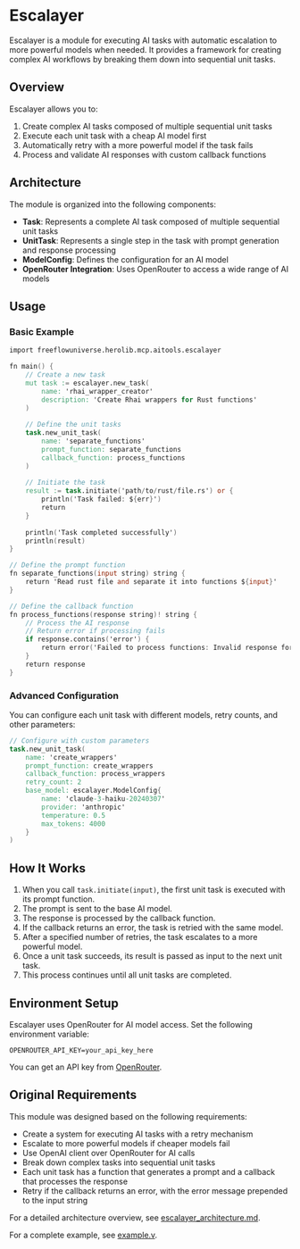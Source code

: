 # Escalayer

Escalayer is a module for executing AI tasks with automatic escalation to more powerful models when needed. It provides a framework for creating complex AI workflows by breaking them down into sequential unit tasks.

## Overview

Escalayer allows you to:

1. Create complex AI tasks composed of multiple sequential unit tasks
2. Execute each unit task with a cheap AI model first
3. Automatically retry with a more powerful model if the task fails
4. Process and validate AI responses with custom callback functions

## Architecture

The module is organized into the following components:

- **Task**: Represents a complete AI task composed of multiple sequential unit tasks
- **UnitTask**: Represents a single step in the task with prompt generation and response processing
- **ModelConfig**: Defines the configuration for an AI model
- **OpenRouter Integration**: Uses OpenRouter to access a wide range of AI models

## Usage

### Basic Example

```v
import freeflowuniverse.herolib.mcp.aitools.escalayer

fn main() {
    // Create a new task
    mut task := escalayer.new_task(
        name: 'rhai_wrapper_creator'
        description: 'Create Rhai wrappers for Rust functions'
    )
    
    // Define the unit tasks
    task.new_unit_task(
        name: 'separate_functions'
        prompt_function: separate_functions
        callback_function: process_functions
    )
    
    // Initiate the task
    result := task.initiate('path/to/rust/file.rs') or {
        println('Task failed: ${err}')
        return
    }
    
    println('Task completed successfully')
    println(result)
}

// Define the prompt function
fn separate_functions(input string) string {
    return 'Read rust file and separate it into functions ${input}'
}

// Define the callback function
fn process_functions(response string)! string {
    // Process the AI response
    // Return error if processing fails
    if response.contains('error') {
        return error('Failed to process functions: Invalid response format')
    }
    return response
}
```

### Advanced Configuration

You can configure each unit task with different models, retry counts, and other parameters:

```v
// Configure with custom parameters
task.new_unit_task(
    name: 'create_wrappers'
    prompt_function: create_wrappers
    callback_function: process_wrappers
    retry_count: 2
    base_model: escalayer.ModelConfig{
        name: 'claude-3-haiku-20240307'
        provider: 'anthropic'
        temperature: 0.5
        max_tokens: 4000
    }
)
```

## How It Works

1. When you call `task.initiate(input)`, the first unit task is executed with its prompt function.
2. The prompt is sent to the base AI model.
3. The response is processed by the callback function.
4. If the callback returns an error, the task is retried with the same model.
5. After a specified number of retries, the task escalates to a more powerful model.
6. Once a unit task succeeds, its result is passed as input to the next unit task.
7. This process continues until all unit tasks are completed.

## Environment Setup

Escalayer uses OpenRouter for AI model access. Set the following environment variable:

```
OPENROUTER_API_KEY=your_api_key_here
```

You can get an API key from [OpenRouter](https://openrouter.ai/).

## Original Requirements

This module was designed based on the following requirements:

- Create a system for executing AI tasks with a retry mechanism
- Escalate to more powerful models if cheaper models fail
- Use OpenAI client over OpenRouter for AI calls
- Break down complex tasks into sequential unit tasks
- Each unit task has a function that generates a prompt and a callback that processes the response
- Retry if the callback returns an error, with the error message prepended to the input string

For a detailed architecture overview, see [escalayer_architecture.md](./escalayer_architecture.md).

For a complete example, see [example.v](../servers/rhai).